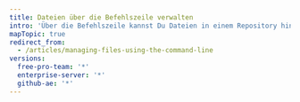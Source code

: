 ```yaml
---
title: Dateien über die Befehlszeile verwalten
intro: 'Über die Befehlszeile kannst Du Dateien in einem Repository hinzufügen, umbenennen und verschieben.'
mapTopic: true
redirect_from:
  - /articles/managing-files-using-the-command-line
versions:
  free-pro-team: '*'
  enterprise-server: '*'
  github-ae: '*'
---
```


